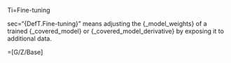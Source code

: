 Ti=Fine-tuning

sec=“{DefT.Fine-tuning}” means adjusting the {_model_weights} of a trained {_covered_model} or {_covered_model_derivative} by exposing it to additional data.

=[G/Z/Base]
